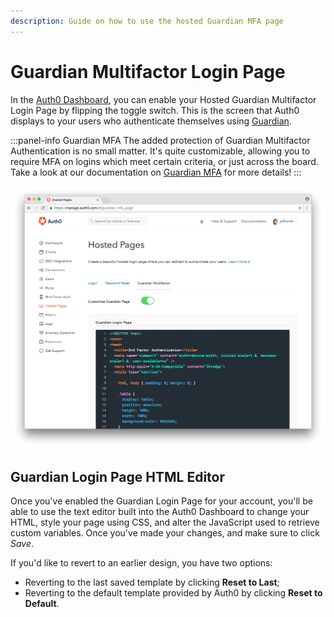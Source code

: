 ```yaml
---
description: Guide on how to use the hosted Guardian MFA page
---
```


# Guardian Multifactor Login Page

In the [Auth0 Dashboard](${manage_url}/#/guardian_mfa_page), you can enable your Hosted Guardian Multifactor Login Page by flipping the toggle switch. This is the screen that Auth0 displays to your users who authenticate themselves using [Guardian](/multifactor-authentication/guardian).

:::panel-info Guardian MFA
The added protection of Guardian Multifactor Authentication is no small matter. It's quite customizable, allowing you to require MFA on logins which meet certain criteria, or just across the board. Take a look at our documentation on [Guardian MFA](/multifactor-authentication/guardian) for more details!
:::

![Hosted Guardian MFA Page](/media/articles/hosted-pages/guardian.png)

## Guardian Login Page HTML Editor

Once you've enabled the Guardian Login Page for your account, you'll be able to use the text editor built into the Auth0 Dashboard to change your HTML, style your page using CSS, and alter the JavaScript used to retrieve custom variables. Once you've made your changes, and make sure to click _Save_.

If you'd like to revert to an earlier design, you have two options:

* Reverting to the last saved template by clicking **Reset to Last**;
* Reverting to the default template provided by Auth0 by clicking **Reset to Default**.
